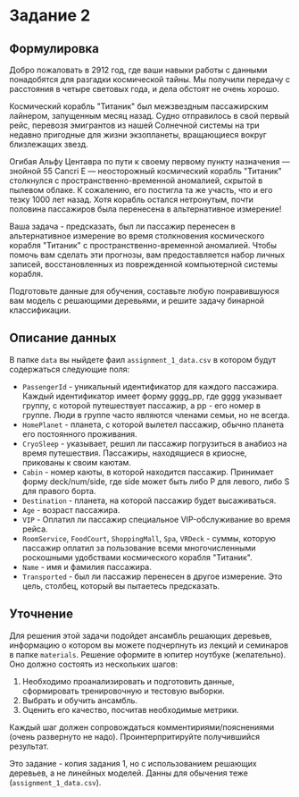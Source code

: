 # Задание 2
## Формулировка
Добро пожаловать в 2912 год, где ваши навыки работы с данными понадобятся для разгадки космической тайны. Мы получили передачу с расстояния в четыре световых года, и дела обстоят не очень хорошо.

Космический корабль "Титаник" был межзвездным пассажирским лайнером, запущенным месяц назад. Cудно отправилось в свой первый рейс, перевозя эмигрантов из нашей Солнечной системы на три недавно пригодные для жизни экзопланеты, вращающиеся вокруг близлежащих звезд.

Огибая Альфу Центавра по пути к своему первому пункту назначения — знойной 55 Cancri E — неосторожный космический корабль "Титаник" столкнулся с пространственно-временной аномалией, скрытой в пылевом облаке. К сожалению, его постигла та же участь, что и его тезку 1000 лет назад. Хотя корабль остался нетронутым, почти половина пассажиров была перенесена в альтернативное измерение!

Ваша задача - предсказать, был ли пассажир перенесен в альтернативное измерение во время столкновения космического корабля "Титаник" с пространственно-временной аномалией. Чтобы помочь вам сделать эти прогнозы, вам предоставляется набор личных записей, восстановленных из поврежденной компьютерной системы корабля.

Подготовьте данные для обучения, составьте любую понравившуюся вам модель с решающими деревьями, и решите задачу бинарной классификации.  
## Описание данных
В папке `data` вы ныйдете фаил `assignment_1_data.csv` в котором будут содержаться следующие поля:
 - `PassengerId` - уникальный идентификатор для каждого пассажира. Каждый идентификатор имеет форму gggg_pp, где gggg указывает группу, с которой путешествует пассажир, а pp - его номер в группе. Люди в группе часто являются членами семьи, но не всегда.
 - `HomePlanet` - планета, с которой вылетел пассажир, обычно планета его постоянного проживания.
 - `CryoSleep` - указывает, решил ли пассажир погрузиться в анабиоз на время путешествия. Пассажиры, находящиеся в криосне, прикованы к своим каютам.
 - `Cabin` - номер каюты, в которой находится пассажир. Принимает форму deck/num/side, где side может быть либо P для левого, либо S для правого борта.
 - `Destination` - планета, на которой пассажир будет высаживаться.
 - `Age` - возраст пассажира.
 - `VIP` - Оплатил ли пассажир специальное VIP-обслуживание во время рейса.
 - `RoomService`, `FoodCourt`, `ShoppingMall`, `Spa`, `VRDeck` - суммы, которую пассажир оплатил за пользование всеми многочисленными роскошными удобствами космического корабля "Титаник".
 - `Name` - имя и фамилия пассажира.
 - `Transported` - был ли пассажир перенесен в другое измерение. Это цель, столбец, который вы пытаетесь предсказать.

## Уточнение
Для решения этой задачи подойдет ансамбль решающих деревьев, информацию о котором вы можете подчерпнуть из лекций и семинаров в папке `materials`. Решение оформите в юпитер ноутбуке (желательно). Оно должно состоять из нескольких шагов:

1. Необходимо проанализировать и подготовить данные, сформировать тренировочную и тестовую выборки.
2. Выбрать и обучить ансамбль.
3. Оценить его качество, посчитав необходимые метрики.

Каждый шаг должен сопровождаться комментириями/пояснениями (очень развернуто не надо). Проинтерпритируйте получившийся результат.

Это  задание - копия задания 1, но с использованием решающих деревьев, а не линейных моделей. Данны для обычения теже (`assignment_1_data.csv`).